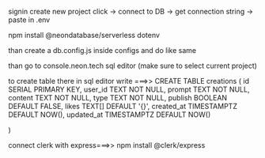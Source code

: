signin
create new project
click -> connect to DB -> get connection string -> paste in .env

npm install @neondatabase/serverless dotenv

than create a db.config.js inside configs and do like same

than go to console.neon.tech sql editor (make sure to select current project)

to create table there in sql editor write ===>>
CREATE TABLE creations (
id SERIAL PRIMARY KEY,
user_id TEXT NOT NULL,
prompt TEXT NOT NULL,
content TEXT NOT NULL,
type TEXT NOT NULL,
publish BOOLEAN DEFAULT FALSE,
likes TEXT[] DEFAULT '{}',
created_at TIMESTAMPTZ DEFAULT NOW(),
updated_at TIMESTAMPTZ DEFAULT NOW()

)

connect clerk with express===>>
npm install @clerk/express
